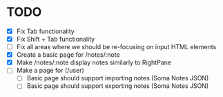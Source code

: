 # TODO

- [x] Fix Tab functionality
- [x] Fix Shift + Tab functionality
- [ ] Fix all areas where we should be re-focusing on input HTML elements
- [x] Create a basic page for /notes/:note
- [x] Make /notes/:note display notes similarly to RightPane
- [ ] Make a page for (/user)
  - [ ] Basic page should support importing notes (Soma Notes JSON)
  - [ ] Basic page should support exporting notes (Soma Notes JSON)
